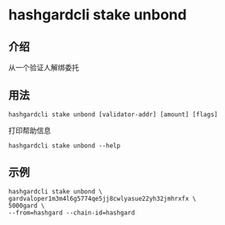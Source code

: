 # hashgardcli stake unbond

## 介绍

从一个验证人解绑委托

## 用法

```
hashgardcli stake unbond [validator-addr] [amount] [flags]
```

打印帮助信息

```
hashgardcli stake unbond --help
```

## 示例

```shell
hashgardcli stake unbond \
gardvaloper1m3m4l6g5774qe5jj8cwlyasue22yh32jmhrxfx \
5000gard \
--from=hashgard --chain-id=hashgard
```
